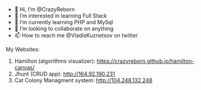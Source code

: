 - 👋 Hi, I’m @CrazyReborn
- 👀 I’m interested in learning Full Stack
- 🌱 I’m currently learning PHP and MySql
- 💞️ I’m looking to collaborate on anything
- 📫 How to reach me @VladisKuznetsov on twitter

My Websites:
1. Hamilton (algorithms visualizer): https://crazyreborn.github.io/hamilton-canvas/
2. Jhunt (CRUD app): http://164.92.190.231
3. Cat Colony Managment system: http://104.248.132.248

<!---
CrazyReborn/CrazyReborn is a ✨ special ✨ repository because its `README.md` (this file) appears on your GitHub profile.
You can click the Preview link to take a look at your changes.
--->
